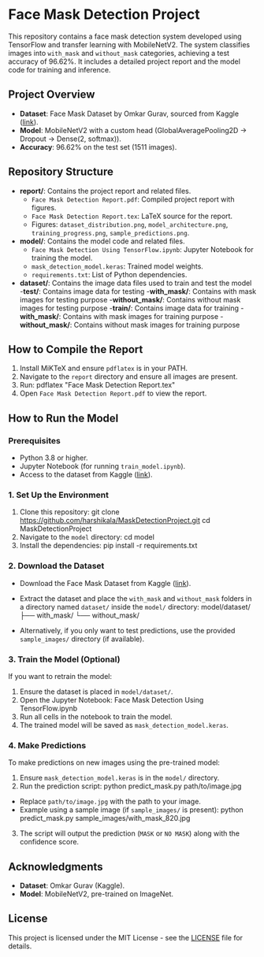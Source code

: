 # Face Mask Detection Project

This repository contains a face mask detection system developed using TensorFlow and transfer learning with MobileNetV2. The system classifies images into `with_mask` and `without_mask` categories, achieving a test accuracy of 96.62%. It includes a detailed project report and the model code for training and inference.

## Project Overview
- **Dataset**: Face Mask Dataset by Omkar Gurav, sourced from Kaggle ([link](https://www.kaggle.com/datasets/omkargurav/face-mask-dataset)).
- **Model**: MobileNetV2 with a custom head (GlobalAveragePooling2D → Dropout → Dense(2, softmax)).
- **Accuracy**: 96.62% on the test set (1511 images).

## Repository Structure
- **report/**: Contains the project report and related files.
  - `Face Mask Detection Report.pdf`: Compiled project report with figures.
  - `Face Mask Detection Report.tex`: LaTeX source for the report.
  - Figures: `dataset_distribution.png`, `model_architecture.png`, `training_progress.png`, `sample_predictions.png`.
- **model/**: Contains the model code and related files.
  - `Face Mask Detection Using TensorFlow.ipynb`: Jupyter Notebook for training the model.
  - `mask_detection_model.keras`: Trained model weights.
  - `requirements.txt`: List of Python dependencies.
- **dataset/**: Contains the image data files used to train and test the model
  -**test/**: Contains image data for testing
   -**with_mask/**: Contains with mask images for testing purpose
   -**without_mask/**: Contains without mask images for testing purpose
  -**train/**: Contains image data for training
   -**with_mask/**: Contains with mask images for training purpose
   -**without_mask/**: Contains without mask images for training purpose
  
## How to Compile the Report
1. Install MiKTeX and ensure `pdflatex` is in your PATH.
2. Navigate to the `report` directory and ensure all images are present.
3. Run: pdflatex "Face Mask Detection Report.tex"
4. Open `Face Mask Detection Report.pdf` to view the report.

## How to Run the Model
### Prerequisites
- Python 3.8 or higher.
- Jupyter Notebook (for running `train_model.ipynb`).
- Access to the dataset from Kaggle ([link](https://www.kaggle.com/datasets/omkargurav/face-mask-dataset)).

### 1. Set Up the Environment
1. Clone this repository: git clone https://github.com/harshikala/MaskDetectionProject.git
cd MaskDetectionProject
2. Navigate to the `model` directory: cd model
3. Install the dependencies: pip install -r requirements.txt

### 2. Download the Dataset
- Download the Face Mask Dataset from Kaggle ([link](https://www.kaggle.com/datasets/omkargurav/face-mask-dataset)).
- Extract the dataset and place the `with_mask` and `without_mask` folders in a directory named `dataset/` inside the `model/` directory:
  model/dataset/
├── with_mask/
└── without_mask/

- Alternatively, if you only want to test predictions, use the provided `sample_images/` directory (if available).

### 3. Train the Model (Optional)
If you want to retrain the model:
1. Ensure the dataset is placed in `model/dataset/`.
2. Open the Jupyter Notebook: Face Mask Detection Using TensorFlow.ipynb
3. Run all cells in the notebook to train the model.
4. The trained model will be saved as `mask_detection_model.keras`.

### 4. Make Predictions
To make predictions on new images using the pre-trained model:
1. Ensure `mask_detection_model.keras` is in the `model/` directory.
2. Run the prediction script: python predict_mask.py path/to/image.jpg
- Replace `path/to/image.jpg` with the path to your image.
- Example using a sample image (if `sample_images/` is present): python predict_mask.py sample_images/with_mask_820.jpg
3. The script will output the prediction (`MASK` or `NO MASK`) along with the confidence score.

## Acknowledgments
- **Dataset**: Omkar Gurav (Kaggle).
- **Model**: MobileNetV2, pre-trained on ImageNet.

## License
This project is licensed under the MIT License - see the [LICENSE](LICENSE) file for details.
